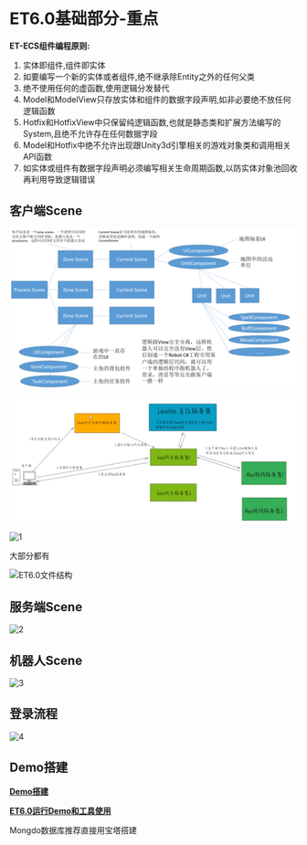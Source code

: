 # ET6.0基础部分-重点

**ET-ECS组件编程原则:**

1. 实体即组件,组件即实体
2. 如要编写一个新的实体或者组件,绝不继承除Entity之外的任何父类
3. 绝不使用任何的虚函数,使用逻辑分发替代
4. Model和ModelView只存放实体和组件的数据字段声明,如非必要绝不放任何逻辑函数
5. Hotfix和HotfixView中只保留纯逻辑函数,也就是静态类和扩展方法编写的System,且绝不允许存在任何数据字段
6. Model和Hotfix中绝不允许出现跟Unity3d引擎相关的游戏对象类和调用相关API函数
7. 如实体或组件有数据字段声明必须编写相关生命周期函数,以防实体对象池回收再利用导致逻辑错误

## 客户端Scene

![3](../../Image/ET3.png)

![9](../../Image/9.png)

![1](\../Image/ET6.0基础部分-重点/1.png)

大部分都有

![ET6.0文件结构](\../../Image/ET6.0%E6%96%87%E4%BB%B6%E7%BB%93%E6%9E%84.png)

## 服务端Scene

![2](\../Image/ET6.0基础部分-重点/2.png)

## 机器人Scene

![3](\../Image/ET6.0基础部分-重点/3.png)

## 登录流程

![4](\../Image/ET6.0基础部分-重点/4.png)

## Demo搭建

**[Demo搭建](<https://blog.csdn.net/qq_41088607/article/details/122296018>)**

**[ET6.0运行Demo和工具使用](<https://www.cnblogs.com/cj8988/p/14600183.html>)**

Mongdo数据库推荐直接用宝塔搭建
